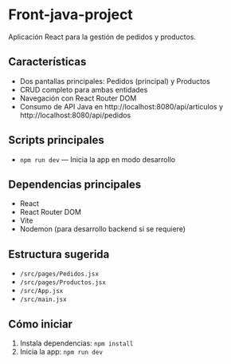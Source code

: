 # Front-java-project

Aplicación React para la gestión de pedidos y productos.

## Características
- Dos pantallas principales: Pedidos (principal) y Productos
- CRUD completo para ambas entidades
- Navegación con React Router DOM
- Consumo de API Java en http://localhost:8080/api/articulos y http://localhost:8080/api/pedidos

## Scripts principales
- `npm run dev` — Inicia la app en modo desarrollo

## Dependencias principales
- React
- React Router DOM
- Vite
- Nodemon (para desarrollo backend si se requiere)

## Estructura sugerida
- `/src/pages/Pedidos.jsx`
- `/src/pages/Productos.jsx`
- `/src/App.jsx`
- `/src/main.jsx`

## Cómo iniciar
1. Instala dependencias: `npm install`
2. Inicia la app: `npm run dev`

